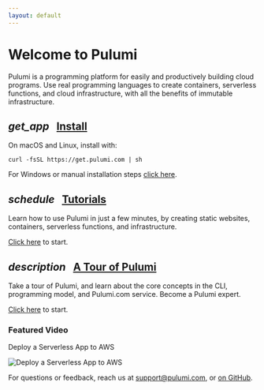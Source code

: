 ```yaml
---
layout: default
---
```


<h1>Welcome to Pulumi</h1>

Pulumi is a programming platform for easily and productively building cloud programs.  Use real programming languages
to create containers, serverless functions, and cloud infrastructure, with all the benefits of immutable infrastructure.

<div class="card-table">
    <div class="mdl-card mdl-shadow--2dp">
        <div class="mdl-card__title">
            <h2 class="mdl-card__title-text">
                <i class="material-icons">get_app</i>
                &nbsp;
                <a href="/install">Install</a>
            </h2>
        </div>
        <div class="mdl-card__supporting-text">
            <span class="card-text">
                <p>On macOS and Linux, install with:</p>
                <pre><code>curl -fsSL https://get.pulumi.com | sh</code></pre>
                <p>For Windows or manual installation steps <a href="/install">click here</a>.</p>
            </span>
        </div>
    </div>
    <div class="mdl-card mdl-shadow--2dp">
        <div class="mdl-card__title">
            <h2 class="mdl-card__title-text">
                <i class="material-icons">schedule</i>
                &nbsp;
                <a href="/quickstart">Tutorials</a>
            </h2>
        </div>
        <div class="mdl-card__supporting-text">
            <span class="card-text">
                <p>Learn how to use Pulumi in just a few minutes, by creating
                static websites, containers, serverless functions, and infrastructure.</p>
                <p><a href="/quickstart">Click here</a> to start.</p>
            </span>
        </div>
    </div>
    <div class="mdl-card mdl-shadow--2dp">
        <div class="mdl-card__title">
            <h2 class="mdl-card__title-text">
                <i class="material-icons">description</i>
                &nbsp;
                <a href="/tour">A Tour of Pulumi</a>
            </h2>
        </div>
        <div class="mdl-card__supporting-text">
            <span class="card-text">
                <p>Take a tour of Pulumi, and learn about the core concepts in the CLI, programming
                model, and Pulumi.com service.  Become a Pulumi expert.</p>
                <p><a href="/tour">Click here</a> to start.</p>
            </span>
        </div>
    </div>
</div>

<div class="card-table">
    <h3>Featured Video</h3>
    <p>Deploy a Serverless App to AWS</p>
    <script src="js/gifffer.min.js"></script>
    <img data-gifffer="/images/walkthroughs/DeployServerlessAWS.gif" title="Deploy a Serverless App to AWS">
    <script>
        window.onload = function() {
            Gifffer();
        };
    </script>
</div>

For questions or feedback, reach us at [support@pulumi.com](mailto:support@pulumi.com), or [on GitHub](
https://github.com/pulumi).

